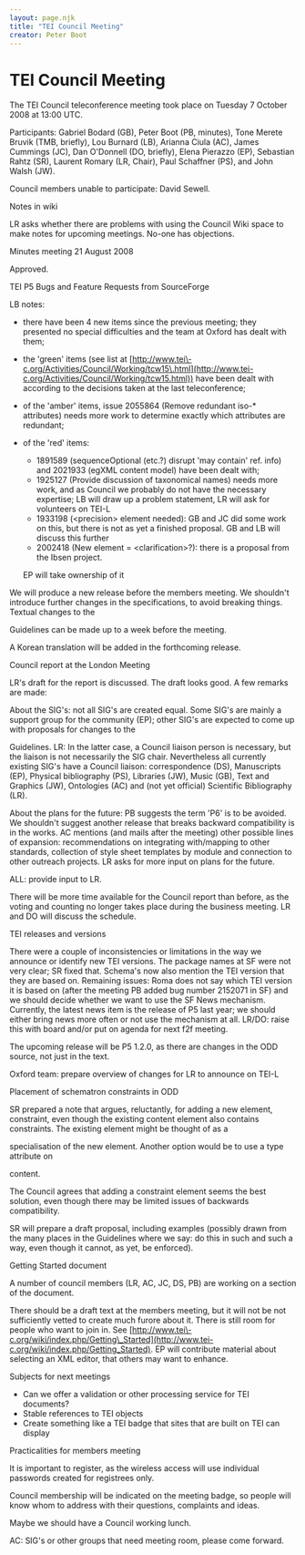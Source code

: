 ```yaml
---
layout: page.njk
title: "TEI Council Meeting"
creator: Peter Boot
---
```

# TEI Council Meeting






The TEI Council teleconference meeting took place on Tuesday 7 October 2008 at 13:00
 UTC.



Participants: Gabriel Bodard (GB), Peter Boot (PB, minutes), Tone Merete Bruvik
 (TMB, briefly), Lou Burnard (LB), Arianna Ciula (AC), James Cummings (JC), Dan
 O'Donnell (DO, briefly), Elena Pierazzo (EP), Sebastian Rahtz (SR), Laurent Romary
 (LR, Chair), Paul Schaffner (PS),
 and John Walsh (JW).


Council members unable to participate: David Sewell.





Notes in wiki
 
 LR asks whether there are problems with using the Council Wiki space to make notes
 for upcoming 
 meetings. No\-one has objections.




 Minutes meeting 21 August 2008
 
 Approved.




 TEI P5 Bugs and Feature Requests from SourceForge
 
 LB notes:


* there have been 4 new items since the previous meeting; they presented no special
 difficulties and the 
 team at Oxford has dealt with them;
* the 'green' items (see list at [http://www.tei\-c.org/Activities/Council/Working/tcw15\.html](http://www.tei-c.org/Activities/Council/Working/tcw15.html)) 
 have been dealt with according to the decisions taken at the last teleconference;
* of the 'amber' items, issue 2055864 (Remove redundant iso\-\* attributes) needs more
 work to determine 
 exactly which attributes are redundant;
* of the 'red' items:
	+ 1891589 (sequenceOptional (etc.?) disrupt 'may contain' ref. info) and 2021933 (egXML
	 content model) have 
	 been dealt with;
	+ 1925127 (Provide discussion of taxonomical names) needs more work, and as Council
	 we 
	 probably do not have the necessary expertise; 
	 LB will draw up a problem statement, 
	 LR will ask for volunteers on TEI\-L
	+ 1933198 (\<precision\> element needed): GB and JC did some work on this, but there is
	 not as yet 
	 a finished proposal. 
	 GB and LB will discuss this further
	+ 2002418 (New element \= \<clarification\>?): there is a proposal from the Ibsen project.
	 
	 
	 EP will take ownership of it


We will produce a new release before the members meeting. We shouldn't introduce further
 changes in the 
 specifications, to avoid breaking things. Textual changes to the 


Guidelines can be made up to a week before the 
 meeting.
 
 A Korean translation will be added in the forthcoming release.




 Council report at the London Meeting
 
 LR's draft for the report is discussed. The draft looks good. A few remarks are made:


About the SIG's: not all SIG's are created equal. Some SIG's are mainly a support
 group for the community (EP); other SIG's 
 are expected to come up with proposals for changes to the 


Guidelines. LR: In the latter case, a Council liaison 
 person is necessary, but the liaison is not necessarily the SIG chair. Nevertheless
 all currently existing SIG's have a
 Council liaison: correspondence (DS), Manuscripts (EP), Physical bibliography (PS),
 Libraries (JW), Music (GB), 
 Text and Graphics (JW), Ontologies (AC) and (not yet official) Scientific Bibliography
 (LR). 
 
 
 About the plans for the future: PB suggests the term 'P6' is to be avoided. We shouldn't
 suggest another release that breaks 
 backward compatibility is in the works. AC mentions (and mails after the meeting)
 other possible lines of expansion: 
 recommendations on integrating with/mapping to other standards, collection of style
 sheet templates by 
 module and connection to other outreach projects. LR asks for more input on plans
 for the future. 
 
 ALL: provide input to LR.



There will be more time available for the Council report than before, as the voting
 and counting no longer takes place 
 during the business meeting. LR and DO will discuss the schedule.




 TEI releases and versions
 
 There were a couple of inconsistencies or limitations in the way we announce or identify
 new TEI versions. 
 The package names at SF were not very clear; SR fixed that. Schema's now also mention
 the TEI version that 
 they are based on. Remaining issues: Roma does not say which TEI version it is based
 on (after the meeting 
 PB added bug number 2152071 in SF) and we should decide whether we want to use the
 SF News mechanism. 
 Currently, the latest news item is the release of P5 last year; we should either bring
 news more often or not use the 
 mechanism at all. 
 LR/DO: raise this with board and/or put on agenda for next f2f meeting.



The upcoming release will be P5 1\.2\.0, as there are changes in the ODD source, not
 just in the text. 
 
 Oxford team: prepare overview of changes for LR to announce on TEI\-L





 Placement of schematron constraints in ODD
 
 SR prepared a note that argues, reluctantly, for adding a new element, 
 constraint, even though the 
 existing 
 content element also contains constraints. The existing element might be thought of as a
 
 specialisation of the new element. Another option would be to use a 
 type attribute on 
 
 content.


The Council agrees that adding a 
 constraint element seems the best solution, even though there 
 may be limited issues of backwards compatibility. 
 
 SR will prepare a draft proposal, including examples (possibly drawn from the many
 places 
 in the 
 Guidelines where we say: do this in such and such a way, even though 
 it cannot, as yet, be enforced).





 Getting Started document
 
 A number of council members (LR, AC, JC, DS, PB) are working on a section of the document.
 
 There should be a draft text at the members meeting, 
 but it will not be not sufficiently vetted to create much furore about it. There is
 still room for people who want to join in.
 See [http://www.tei\-c.org/wiki/index.php/Getting\_Started](http://www.tei-c.org/wiki/index.php/Getting_Started). 
 EP will contribute material about selecting an XML editor, that others may want to
 enhance.
 




 Subjects for next meetings
 
 * Can we offer a validation or other processing service for TEI documents?
* Stable references to TEI objects
* Create something like a TEI badge that sites that are built on TEI can display




 Practicalities for members meeting
 
 It is important to register, as the wireless access will use individual passwords
 created for registrees only.


Council membership will be indicated on the meeting badge, so people will know whom
 to address with their 
 questions, complaints and ideas.


Maybe we should have a Council working lunch.


AC: SIG's or other groups that need meeting room, please come forward.





